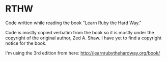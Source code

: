# RTHW
Code written while reading the book "Learn Ruby the Hard Way."

Code is mostly copied verbatim from the book so it is mostly under the copyright of the original author, Zed A. Shaw. I have yet to find a copyright notice for the book. 

I'm using the 3rd edition from here: http://learnrubythehardway.org/book/
